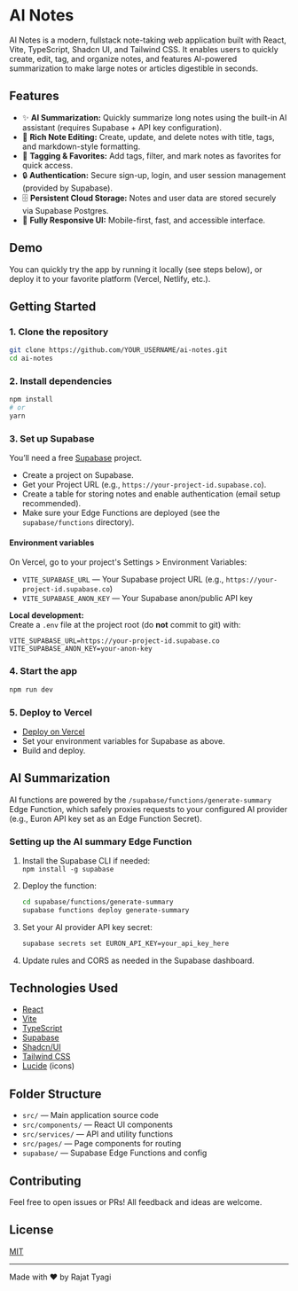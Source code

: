 
# AI Notes

AI Notes is a modern, fullstack note-taking web application built with React, Vite, TypeScript, Shadcn UI, and Tailwind CSS. It enables users to quickly create, edit, tag, and organize notes, and features AI-powered summarization to make large notes or articles digestible in seconds.

## Features

- ✨ **AI Summarization:** Quickly summarize long notes using the built-in AI assistant (requires Supabase + API key configuration).
- 📝 **Rich Note Editing:** Create, update, and delete notes with title, tags, and markdown-style formatting.
- 🔖 **Tagging & Favorites:** Add tags, filter, and mark notes as favorites for quick access.
- 🔒 **Authentication:** Secure sign-up, login, and user session management (provided by Supabase).
- 🗄️ **Persistent Cloud Storage:** Notes and user data are stored securely via Supabase Postgres.
- 🚀 **Fully Responsive UI:** Mobile-first, fast, and accessible interface.

## Demo

You can quickly try the app by running it locally (see steps below), or deploy it to your favorite platform (Vercel, Netlify, etc.).

## Getting Started

### 1. Clone the repository

```bash
git clone https://github.com/YOUR_USERNAME/ai-notes.git
cd ai-notes
```

### 2. Install dependencies

```bash
npm install
# or
yarn
```

### 3. Set up Supabase

You’ll need a free [Supabase](https://supabase.com/) project.

- Create a project on Supabase.
- Get your Project URL (e.g., `https://your-project-id.supabase.co`).
- Create a table for storing notes and enable authentication (email setup recommended).
- Make sure your Edge Functions are deployed (see the `supabase/functions` directory).

#### Environment variables

On Vercel, go to your project's Settings > Environment Variables:

- `VITE_SUPABASE_URL` — Your Supabase project URL (e.g., `https://your-project-id.supabase.co`)
- `VITE_SUPABASE_ANON_KEY` — Your Supabase anon/public API key

**Local development:**  
Create a `.env` file at the project root (do **not** commit to git) with:

```
VITE_SUPABASE_URL=https://your-project-id.supabase.co
VITE_SUPABASE_ANON_KEY=your-anon-key
```

### 4. Start the app

```bash
npm run dev
```

### 5. Deploy to Vercel

- [Deploy on Vercel](https://vercel.com/new)
- Set your environment variables for Supabase as above.
- Build and deploy.

## AI Summarization

AI functions are powered by the `/supabase/functions/generate-summary` Edge Function, which safely proxies requests to your configured AI provider (e.g., Euron API key set as an Edge Function Secret).

### Setting up the AI summary Edge Function

1. Install the Supabase CLI if needed:  
   `npm install -g supabase`

2. Deploy the function:
   ```bash
   cd supabase/functions/generate-summary
   supabase functions deploy generate-summary
   ```

3. Set your AI provider API key secret:
   ```bash
   supabase secrets set EURON_API_KEY=your_api_key_here
   ```

4. Update rules and CORS as needed in the Supabase dashboard.

## Technologies Used

- [React](https://react.dev/)
- [Vite](https://vitejs.dev/)
- [TypeScript](https://www.typescriptlang.org/)
- [Supabase](https://supabase.com/)
- [Shadcn/UI](https://ui.shadcn.com/)
- [Tailwind CSS](https://tailwindcss.com/)
- [Lucide](https://lucide.dev/) (icons)

## Folder Structure

- `src/` — Main application source code
- `src/components/` — React UI components
- `src/services/` — API and utility functions
- `src/pages/` — Page components for routing
- `supabase/` — Supabase Edge Functions and config

## Contributing

Feel free to open issues or PRs! All feedback and ideas are welcome.

## License

[MIT](LICENSE)

---

Made with ❤️ by Rajat Tyagi

